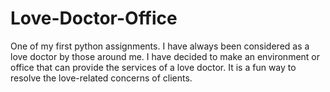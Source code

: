 # Love-Doctor-Office
One of my first python assignments. 
I have always been considered as a love doctor by those around me.
I have decided to make an environment or office that can provide the services of a love doctor.
It is a fun way to resolve the love-related concerns of clients.
